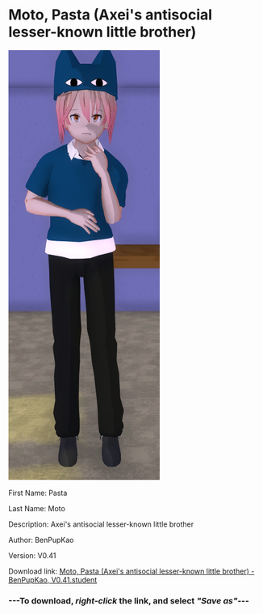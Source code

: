 # Moto, Pasta (Axei's antisocial lesser-known little brother)

<img src = "https://raw.githubusercontent.com/Arbiter1223/Daigaku-Gurashi-Custom-Students/master/Students/Files/Moto%2C%20Pasta%20(Axei's%20antisocial%20lesser-known%20little%20brother).png">

First Name: Pasta

Last Name: Moto

Description: Axei's antisocial lesser-known little brother

Author: BenPupKao

Version: V0.41

Download link: <a href="https://raw.githubusercontent.com/Arbiter1223/Daigaku-Gurashi-Custom-Students/master/Students/Files/Moto%2C%20Pasta%20(Axei's%20antisocial%20lesser-known%20little%20brother)%20-%20BenPupKao%2C%20V0.41.student">Moto, Pasta (Axei's antisocial lesser-known little brother) - BenPupKao, V0.41.student</a>

### ---**To download, _right-click_ the link, and select _"Save as"_**---
